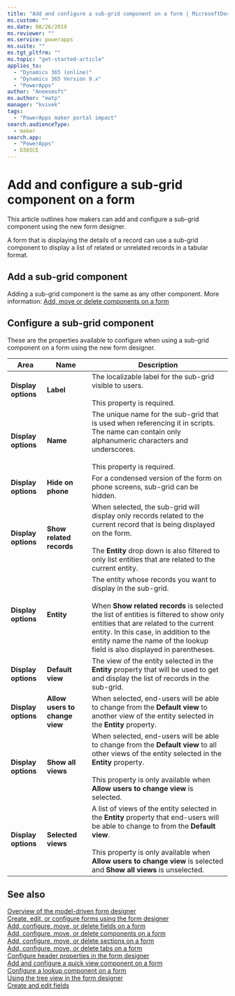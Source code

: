 ```yaml
---
title: "Add and configure a sub-grid component on a form | MicrosoftDocs"
ms.custom: ""
ms.date: 08/26/2019
ms.reviewer: ""
ms.service: powerapps
ms.suite: ""
ms.tgt_pltfrm: ""
ms.topic: "get-started-article"
applies_to: 
  - "Dynamics 365 (online)"
  - "Dynamics 365 Version 9.x"
  - "PowerApps"
author: "Aneesmsft"
ms.author: "matp"
manager: "kvivek"
tags: 
  - "PowerApps maker portal impact"
search.audienceType: 
  - maker
search.app: 
  - "PowerApps"
  - D365CE
---
```


# Add and configure a sub-grid component on a form  
This article outlines how makers can add and configure a sub-grid component using the new form designer.

A form that is displaying the details of a record can use a sub-grid component to display a list of related or unrelated records in a tabular format.

## Add a sub-grid component
Adding a sub-grid component is the same as any other component. More information: [Add, move or delete components on a form](add-move-configure-or-delete-components-on-form.md)

## Configure a sub-grid component
These are the properties available to configure when using a sub-grid component on a form using the new form designer.

|Area   |Name  |Description  |
|---------|---------|---------|
| **Display options** | **Label** | The localizable label for the sub-grid visible to users. <br /><br />This property is required.|
| **Display options** |  **Name** |  The unique name for the sub-grid that is used when referencing it in scripts. The name can contain only alphanumeric characters and underscores. <br /><br />This property is required. |
| **Display options** | **Hide on phone** |  For a condensed version of the form on phone screens, sub-grid can be hidden. |
| **Display options** | **Show related records** |  When selected, the sub-grid will display only records related to the current record that is being displayed on the form. <br /><br />The **Entity** drop down is also filtered to only list entities that are related to the current entity. |
| **Display options** | **Entity** |  The entity whose records you want to display in the sub-grid. <br /><br />When **Show related records** is selected the list of entities is filtered to show only entities that are related to the current entity. In this case, in addition to the entity name the name of the lookup field is also displayed in parentheses. |
| **Display options** | **Default view** |  The view of the entity selected in the **Entity** property that will be used to get and display the list of records in the sub-grid. |
| **Display options** | **Allow users to change view** |  When selected, end-users will be able to change from the **Default view** to another view of the entity selected in the **Entity** property. |
| **Display options** | **Show all views** |  When selected, end-users will be able to change from the **Default view** to all other views of the entity selected in the **Entity** property. <br /><br />This property is only available when **Allow users to change view** is selected. |
| **Display options** | **Selected views** |  A list of views of the entity selected in the **Entity** property that end-users will be able to change to from the **Default view**. <br /><br />This property is only available when **Allow users to change view** is selected and **Show all views** is unselected. |

## See also
[Overview of the model-driven form designer](form-designer-overview.md)  
[Create, edit, or configure forms using the form designer](create-and-edit-forms.md)  
[Add, configure, move, or delete fields on a form](add-move-or-delete-fields-on-form.md)  
[Add, configure, move, or delete components on a form](add-move-configure-or-delete-components-on-form.md)  
[Add, configure, move, or delete sections on a form](add-move-or-delete-sections-on-form.md)  
[Add, configure, move, or delete tabs on a form](add-move-or-delete-tabs-on-form.md)  
[Configure header properties in the form designer](form-designer-header-properties.md)  
[Add and configure a quick view component on a form](form-designer-add-configure-quickview.md)  
[Configure a lookup component on a form](form-designer-add-configure-lookup.md)  
[Using the tree view in the form designer](using-tree-view-on-form.md)  
[Create and edit fields](../common-data-service/create-edit-field-portal.md)  
